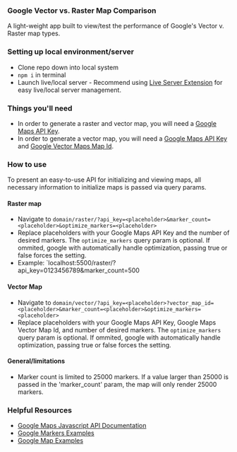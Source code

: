 ### Google Vector vs. Raster Map Comparison
A light-weight app built to view/test the performance of Google's Vector v. Raster map types. 

### Setting up local environment/server
- Clone repo down into local system
- `npm i` in terminal
- Launch live/local server - Recommend using [Live Server Extension](https://marketplace.visualstudio.com/items?itemName=ritwickdey.LiveServer) for easy live/local server management. 

### Things you'll need
- In order to generate a raster and vector map, you will need a [Google Maps API Key](https://developers.google.com/maps/documentation/javascript/get-api-key?hl=en#create-api-keys). 
- In order to generate a vector map, you will need a [Google Maps API Key](https://developers.google.com/maps/documentation/javascript/get-api-key?hl=en#create-api-keys) and [Google Vector Maps Map Id](https://developers.google.com/maps/documentation/javascript/webgl#vector-id).

### How to use
To present an easy-to-use API for initializing and viewing maps, all necessary information to initialize maps is passed via query params.
#### Raster map
- Navigate to `domain/raster/?api_key=<placeholder>&marker_count=<placeholder>&optimize_markers=<placeholder>`
- Replace placeholders with your Google Maps API Key and the number of desired markers. The `optimize_markers` query param is optional. If ommited, google with automatically handle optimization, passing true or false forces the setting. 
- Example: `localhost:5500/raster/?api_key=0123456789&marker_count=500
#### Vector Map
- Navigate to `domain/vector/?api_key=<placeholder>?vector_map_id=<placeholder>&marker_count=<placeholder>&optimize_markers=<placeholder>`
- Replace placeholders with your Google Maps API Key, Google Maps Vector Map Id, and number of desired markers. The `optimize_markers` query param is optional. If ommited, google with automatically handle optimization, passing true or false forces the setting. 
#### General/limitations
- Marker count is limited to 25000 markers. If a value larger than 25000 is passed in the 'marker_count' param, the map will only render 25000 markers. 
### Helpful Resources
- [Google Maps Javascript API Documentation](https://developers.google.com/maps/documentation/javascript)
- [Google Markers Examples](https://developers.google.com/maps/documentation/javascript/examples/marker-simple)
- [Google Map Examples](https://developers.google.com/maps/documentation/javascript/examples/map-simple)



